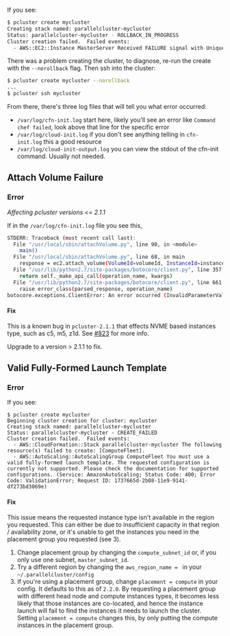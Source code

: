 If you see:

```bash
$ pcluster create mycluster
Creating stack named: parallelcluster-mycluster
Status: parallelcluster-mycluster - ROLLBACK_IN_PROGRESS                        
Cluster creation failed.  Failed events:
  - AWS::EC2::Instance MasterServer Received FAILURE signal with UniqueId i-07af1cb218dd6a081
```

There was a problem creating the cluster, to diagnose, re-run the create with the `--norollback` flag. Then ssh into the cluster:

```bash
$ pcluster create mycluster --norollback
...
$ pcluster ssh mycluster
```

From there, there's three log files that will tell you what error occurred:

* `/var/log/cfn-init.log` start here, likely you'll see an error like `Command chef failed`, look above that line for the specific error
* `/var/log/cloud-init.log` if you don't see anything telling in `cfn-init.log` this a good resource
* `/var/log/cloud-init-output.log` you can view the stdout of the cfn-init command. Usually not needed.

## Attach Volume Failure

### Error 

_Affecting pcluster versions <= 2.1.1_

If in the `/var/log/cfn-init.log` file you see this, 

```bash
STDERR: Traceback (most recent call last):
  File "/usr/local/sbin/attachVolume.py", line 90, in <module>
    main()
  File "/usr/local/sbin/attachVolume.py", line 68, in main
    response = ec2.attach_volume(VolumeId=volumeId, InstanceId=instanceId, Device=dev)
  File "/usr/lib/python2.7/site-packages/botocore/client.py", line 357, in _api_call
    return self._make_api_call(operation_name, kwargs)
  File "/usr/lib/python2.7/site-packages/botocore/client.py", line 661, in _make_api_call
    raise error_class(parsed_response, operation_name)
botocore.exceptions.ClientError: An error occurred (InvalidParameterValue) when calling the AttachVolume operation: Invalid value '/dev/sdb' for unixDevice. Attachment point /dev/sdb is already in use
```
#### Fix

This is a known bug in `pcluster-2.1.1` that effects NVME based instances type, such as c5, m5, z1d. See [#823](https://github.com/aws/aws-parallelcluster/issues/823) for more info. 

Upgrade to a version > 2.1.1 to fix.

## Valid Fully-Formed Launch Template

### Error 

If you see:

```
$ pcluster create mycluster
Beginning cluster creation for cluster: mycluster
Creating stack named: parallelcluster-mycluster
Status: parallelcluster-mycluster - CREATE_FAILED                               
Cluster creation failed.  Failed events:
  - AWS::CloudFormation::Stack parallelcluster-mycluster The following resource(s) failed to create: [ComputeFleet]. 
  - AWS::AutoScaling::AutoScalingGroup ComputeFleet You must use a valid fully-formed launch template. The requested configuration is currently not supported. Please check the documentation for supported configurations. (Service: AmazonAutoScaling; Status Code: 400; Error Code: ValidationError; Request ID: 1737665d-2b08-11e9-9141-df273bd3069e)
```

#### Fix

This issue means the requested instance type isn't available in the region you requested. This can either be due to insufficient capacity in that region / availability zone, or it's unable to get the instances you need in the placement group you requested (see 3).

1. Change placement group by changing the `compute_subnet_id` or, if you only use one subnet, `master_subnet_id`.
2. Try a different region by changing the `aws_region_name = ` in your `~/.parallelcluster/config`
3. If you're using a placement group, change `placement = compute` in your config. It defaults to this as of `2.2.0`. By requesting a placement group with different head node and compute instances types, it becomes less likely that those instances are co-located, and hence the instance launch will fail to find the instances it needs to launch the cluster. Setting `placement = compute` changes this, by only putting the compute instances in the placement group.